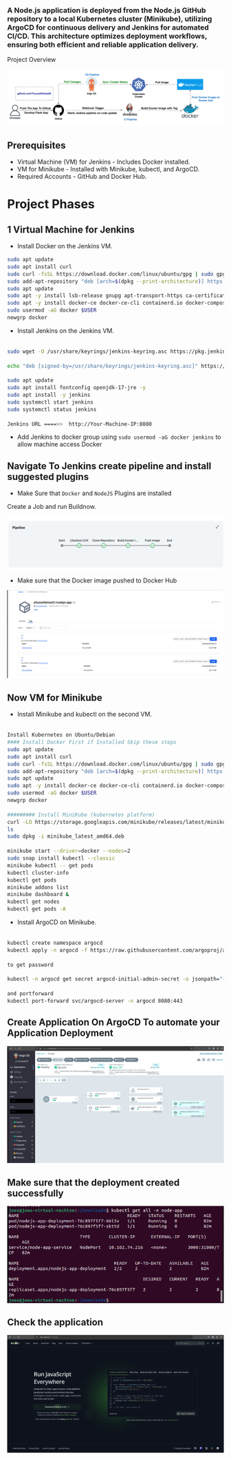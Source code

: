 ### A Node.js application is deployed from the Node.js GitHub repository to a local Kubernetes cluster (Minikube), utilizing ArgoCD for continuous delivery and Jenkins for automated CI/CD. This architecture optimizes deployment workflows, ensuring both efficient and reliable application delivery.

Project Overview

![alt text](<Animation.gif>)

## Prerequisites

- Virtual Machine (VM) for Jenkins - Includes Docker installed.
- VM for Minikube - Installed with Minikube, kubectl, and ArgoCD.
- Required Accounts - GitHub and Docker Hub.

# Project Phases

## 1 Virtual Machine for Jenkins

- Install Docker on the Jenkins VM.

```bash
sudo apt update
sudo apt install curl
sudo curl -fsSL https://download.docker.com/linux/ubuntu/gpg | sudo gpg --dearmor -o /etc/apt/trusted.gpg.d/docker.gpg
sudo add-apt-repository "deb [arch=$(dpkg --print-architecture)] https://download.docker.com/linux/ubuntu $(lsb_release -cs) stable"
sudo apt update
sudo apt -y install lsb-release gnupg apt-transport-https ca-certificates curl software-properties-common
sudo apt -y install docker-ce docker-ce-cli containerd.io docker-compose-plugin docker-registry
sudo usermod -aG docker $USER
newgrp docker

```

- Install Jenkins on the Jenkins VM.

```bash

sudo wget -O /usr/share/keyrings/jenkins-keyring.asc https://pkg.jenkins.io/debian-stable/jenkins.io-2023.key

echo "deb [signed-by=/usr/share/keyrings/jenkins-keyring.asc]" https://pkg.jenkins.io/debian-stable binary/ | sudo tee /etc/apt/sources.list.d/jenkins.list > /dev/null

sudo apt update
sudo apt install fontconfig openjdk-17-jre -y
sudo apt install -y jenkins
sudo systemctl start jenkins
sudo systemctl status jenkins

Jenkins URL ====>>  http://Your-Machine-IP:8080

```

- Add Jenkins to docker group using `sudo usermod -aG docker jenkins` to allow machine access Docker

## Navigate To Jenkins create pipeline and install suggested plugins 
- Make Sure that `Docker` and `NodeJS` Plugins are installed

Create a Job and run Buildnow.

![alt text](<image 1.jpeg>)

- Make sure that the Docker image pushed to Docker Hub

![alt text](image.png)

## Now VM for Minikube

- Install Minikube and kubectl on the second VM.

```bash

Install Kubernetes on Ubuntu/Debian 
#### Install Docker First if Installed Skip these steps
sudo apt update
sudo apt install curl
sudo curl -fsSL https://download.docker.com/linux/ubuntu/gpg | sudo gpg --dearmor -o /etc/apt/trusted.gpg.d/docker.gpg
sudo add-apt-repository "deb [arch=$(dpkg --print-architecture)] https://download.docker.com/linux/ubuntu $(lsb_release -cs) stable"
sudo apt update
sudo apt -y install docker-ce docker-ce-cli containerd.io docker-compose-plugin docker-registry 
sudo usermod -aG docker $USER
newgrp docker

######### Install MiniKube (kubernetes platform)
curl -LO https://storage.googleapis.com/minikube/releases/latest/minikube_latest_amd64.deb
ls
sudo dpkg -i minikube_latest_amd64.deb

minikube start --driver=docker --nodes=2
sudo snap install kubectl --classic
minikube kubectl -- get pods
kubectl cluster-info
kubectl get pods
minikube addons list
minikube dashboard &
kubectl get nodes
kubectl get pods -A

```

- Install ArgoCD on Minikube.

```bash

kubectl create namespace argocd
kubectl apply -n argocd -f https://raw.githubusercontent.com/argoproj/argo-cd/stable/manifests/install.yaml

to get password

kubectl -n argocd get secret argocd-initial-admin-secret -o jsonpath="{.data.password}" | base64 -d; echo

and portforward
kubectl port-forward svc/argocd-server -n argocd 8080:443

```

## Create Application On ArgoCD To automate your Application Deployment

![alt text](Image2.jpeg)

## Make sure that the deployment created successfully

![alt text](<Image 3.jpeg>)

## Check the application 

![alt text](<Image 4.jpeg>)